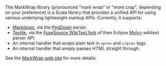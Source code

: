 The MarkWrap library (pronounced "mark wrap" or "more crap", depending on
your preference) is a Scala library that provides a unified API for using
various underlying lightweight markup APIs. Currently, it supports:

* [Markdown][], via the [PegDown][] parser.
* [Textile][], via the [FuseSource WikiText fork][] of then Eclipse
  [Mylyn][] *wikitext* parser API.
* An internal handler that wraps plain text in `<pre>` and `</pre>` tags.
* An internal handler that simply passes HTML straight through.

See the [MarkWrap web site][] for more details.

[PegDown]: http://pegdown.org
[Markdown]: http://daringfireball.net/projects/markdown/
[Textile]: http://textile.thresholdstate.com/
[FuseSource WikiText fork]: https://github.com/fusesource/wikitext
[Mylyn]: http://www.eclipse.org/mylyn/
[MarkWrap web site]: http://software.clapper.org/markwrap/
